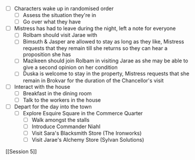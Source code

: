 - [ ] Characters wake up in randomised order
	- [ ] Assess the situation they're in
	- [ ] Go over what they have
- [ ] Mistress has had to leave during the night, left a note for everyone
	- [ ] Rolbam should visit Jarae with
	- [ ] Bimsuth & Jasper are allowed to stay as long as they like, Mistress requests that they remain till she returns so they can hear a proposition she has
	- [ ] Mazikeen should join Rolbam in visiting Jarae as she may be able to give a second opinion on her condition
	- [ ] Duska is welcome to stay in the property, Mistress requests that she remain in Brokvar for the duration of the Chancellor's visit
- [ ] Interact with the house
	- [ ] Breakfast in the dining room
	- [ ] Talk to the workers in the house
- [ ] Depart for the day into the town
	- [ ] Explore Esquire Square in the Commerce Quarter
		- [ ] Walk amongst the stalls
		- [ ] Introduce Commander Niahl
		- [ ] Visit Sara's Blacksmith Store (The Ironworks)
		- [ ] Visit Jarae's Alchemy Store (Sylvan Solutions)

[[Session 5]]